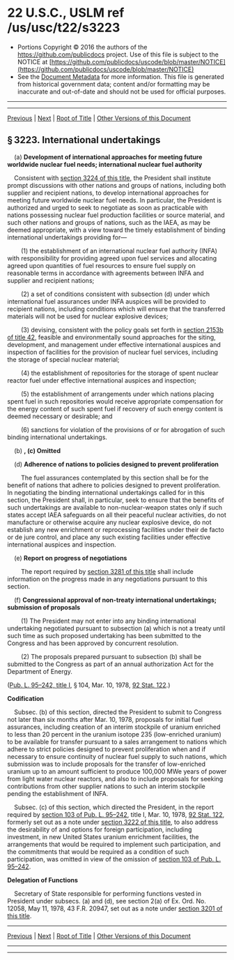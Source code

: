 ---
---

# 22 U.S.C., USLM ref /us/usc/t22/s3223

* Portions Copyright © 2016 the authors of the https://github.com/publicdocs project.
  Use of this file is subject to the NOTICE at [https://github.com/publicdocs/uscode/blob/master/NOTICE](https://github.com/publicdocs/uscode/blob/master/NOTICE)
* See the [Document Metadata](././../../../../..//README.md) for more information.
  This file is generated from historical government data; content and/or formatting may be inaccurate and out-of-date and should not be used for official purposes.

----------
----------

[Previous](./../../../../..//us/usc/t22/ch47/schI/m__us_usc_t22_s3222.md) | [Next](./../../../../..//us/usc/t22/ch47/schI/m__us_usc_t22_s3224.md) | [Root of Title](./../../../../../) | [Other Versions of this Document](https://publicdocs.github.io/go/links?ns=uslm&ref=%2Fus%2Fusc%2Ft22%2Fs3223)

## § 3223. International undertakings

    (a) __Development of international approaches for meeting future worldwide nuclear fuel needs; international nuclear fuel authority__ 

    Consistent with [section 3224 of this title][/us/usc/t22/s3224], the President shall institute prompt discussions with other nations and groups of nations, including both supplier and recipient nations, to develop international approaches for meeting future worldwide nuclear fuel needs. In particular, the President is authorized and urged to seek to negotiate as soon as practicable with nations possessing nuclear fuel production facilities or source material, and such other nations and groups of nations, such as the IAEA, as may be deemed appropriate, with a view toward the timely establishment of binding international undertakings providing for—

        (1) the establishment of an international nuclear fuel authority (INFA) with responsibility for providing agreed upon fuel services and allocating agreed upon quantities of fuel resources to ensure fuel supply on reasonable terms in accordance with agreements between INFA and supplier and recipient nations;

        (2) a set of conditions consistent with subsection (d) under which international fuel assurances under INFA auspices will be provided to recipient nations, including conditions which will ensure that the transferred materials will not be used for nuclear explosive devices;

        (3) devising, consistent with the policy goals set forth in [section 2153b of title 42][/us/usc/t42/s2153b], feasible and environmentally sound approaches for the siting, development, and management under effective international auspices and inspection of facilities for the provision of nuclear fuel services, including the storage of special nuclear material;

        (4) the establishment of repositories for the storage of spent nuclear reactor fuel under effective international auspices and inspection;

        (5) the establishment of arrangements under which nations placing spent fuel in such repositories would receive appropriate compensation for the energy content of such spent fuel if recovery of such energy content is deemed necessary or desirable; and

        (6) sanctions for violation of the provisions of or for abrogation of such binding international undertakings.

    (b) __, (c) Omitted__ 

    (d) __Adherence of nations to policies designed to prevent proliferation__ 

        The fuel assurances contemplated by this section shall be for the benefit of nations that adhere to policies designed to prevent proliferation. In negotiating the binding international undertakings called for in this section, the President shall, in particular, seek to ensure that the benefits of such undertakings are available to non-nuclear-weapon states only if such states accept IAEA safeguards on all their peaceful nuclear activities, do not manufacture or otherwise acquire any nuclear explosive device, do not establish any new enrichment or reprocessing facilities under their de facto or de jure control, and place any such existing facilities under effective international auspices and inspection.

    (e) __Report on progress of negotiations__ 

        The report required by [section 3281 of this title][/us/usc/t22/s3281] shall include information on the progress made in any negotiations pursuant to this section.

    (f) __Congressional approval of non-treaty international undertakings; submission of proposals__ 

        (1) The President may not enter into any binding international undertaking negotiated pursuant to subsection (a) which is not a treaty until such time as such proposed undertaking has been submitted to the Congress and has been approved by concurrent resolution.

        (2) The proposals prepared pursuant to subsection (b) shall be submitted to the Congress as part of an annual authorization Act for the Department of Energy.

([Pub. L. 95–242, title I][/us/pl/95/242/tI], § 104, Mar. 10, 1978, [92 Stat. 122][/us/stat/92/122].)

 __Codification__ 

    Subsec. (b) of this section, directed the President to submit to Congress not later than six months after Mar. 10, 1978, proposals for initial fuel assurances, including creation of an interim stockpile of uranium enriched to less than 20 percent in the uranium isotope 235 (low-enriched uranium) to be available for transfer pursuant to a sales arrangement to nations which adhere to strict policies designed to prevent proliferation when and if necessary to ensure continuity of nuclear fuel supply to such nations, which submission was to include proposals for the transfer of low-enriched uranium up to an amount sufficient to produce 100,000 MWe years of power from light water nuclear reactors, and also to include proposals for seeking contributions from other supplier nations to such an interim stockpile pending the establishment of INFA.

    Subsec. (c) of this section, which directed the President, in the report required by [section 103 of Pub. L. 95–242][/us/pl/95/242/s103], title I, Mar. 10, 1978, [92 Stat. 122][/us/stat/92/122], formerly set out as a note under [section 3222 of this title][/us/usc/t22/s3222], to also address the desirability of and options for foreign participation, including investment, in new United States uranium enrichment facilities, the arrangements that would be required to implement such participation, and the commitments that would be required as a condition of such participation, was omitted in view of the omission of [section 103 of Pub. L. 95–242][/us/pl/95/242/s103].

 __Delegation of Functions__ 

    Secretary of State responsible for performing functions vested in President under subsecs. (a) and (d), see section 2(a) of Ex. Ord. No. 12058, May 11, 1978, 43 F.R. 20947, set out as a note under [section 3201 of this title][/us/usc/t22/s3201].

----------

[Previous](./../../../../..//us/usc/t22/ch47/schI/m__us_usc_t22_s3222.md) | [Next](./../../../../..//us/usc/t22/ch47/schI/m__us_usc_t22_s3224.md) | [Root of Title](./../../../../../) | [Other Versions of this Document](https://publicdocs.github.io/go/links?ns=uslm&ref=%2Fus%2Fusc%2Ft22%2Fs3223)

----------
----------

[/us/usc/t22/s3224]: https://publicdocs.github.io/go/links?ns=uslm&ref=%2Fus%2Fusc%2Ft22%2Fs3224
[/us/usc/t42/s2153b]: https://publicdocs.github.io/go/links?ns=uslm&ref=%2Fus%2Fusc%2Ft42%2Fs2153b
[/us/usc/t22/s3281]: https://publicdocs.github.io/go/links?ns=uslm&ref=%2Fus%2Fusc%2Ft22%2Fs3281
[/us/pl/95/242/tI]: https://publicdocs.github.io/go/links?ns=uslm&ref=%2Fus%2Fpl%2F95%2F242%2FtI
[/us/stat/92/122]: https://publicdocs.github.io/go/links?ns=uslm&ref=%2Fus%2Fstat%2F92%2F122
[/us/pl/95/242/s103]: https://publicdocs.github.io/go/links?ns=uslm&ref=%2Fus%2Fpl%2F95%2F242%2Fs103
[/us/stat/92/122]: https://publicdocs.github.io/go/links?ns=uslm&ref=%2Fus%2Fstat%2F92%2F122
[/us/usc/t22/s3222]: https://publicdocs.github.io/go/links?ns=uslm&ref=%2Fus%2Fusc%2Ft22%2Fs3222
[/us/pl/95/242/s103]: https://publicdocs.github.io/go/links?ns=uslm&ref=%2Fus%2Fpl%2F95%2F242%2Fs103
[/us/usc/t22/s3201]: https://publicdocs.github.io/go/links?ns=uslm&ref=%2Fus%2Fusc%2Ft22%2Fs3201


